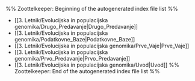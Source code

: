 %% Zoottelkeeper: Beginning of the autogenerated index file list  %%
-  [[3. Letnik/Evolucijska in populacijska genomika/Drugo_Predavanje|Drugo_Predavanje]]
-  [[3. Letnik/Evolucijska in populacijska genomika/Podatkovne_Baze|Podatkovne_Baze]]
-  [[3. Letnik/Evolucijska in populacijska genomika/Prve_Vaje|Prve_Vaje]]
-  [[3. Letnik/Evolucijska in populacijska genomika/Prvo_Predavanje|Prvo_Predavanje]]
-  [[3. Letnik/Evolucijska in populacijska genomika/Uvod|Uvod]]
%% Zoottelkeeper: End of the autogenerated index file list  %%
